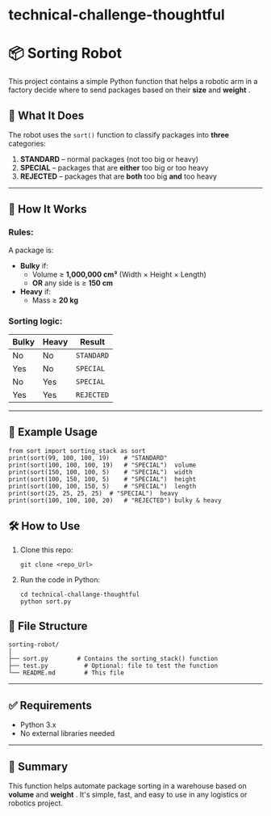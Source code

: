 # technical-challenge-thoughtful

# 📦 Sorting Robot

This project contains a simple Python function that helps a robotic arm in a factory decide where to send packages based on their **size** and  **weight** .

## 🧠 What It Does

The robot uses the `sort()` function to classify packages into **three** categories:

1. **STANDARD** – normal packages (not too big or heavy)
2. **SPECIAL** – packages that are **either** too big or too heavy
3. **REJECTED** – packages that are **both** too big **and** too heavy

---

## 🧮 How It Works

### Rules:

A package is:

* **Bulky** if:
  * Volume ≥ **1,000,000 cm³** (Width × Height × Length)
  * **OR** any side is ≥ **150 cm**
* **Heavy** if:
  * Mass ≥ **20 kg**

### Sorting logic:

| Bulky | Heavy | Result       |
| ----- | ----- | ------------ |
| No    | No    | `STANDARD` |
| Yes   | No    | `SPECIAL`  |
| No    | Yes   | `SPECIAL`  |
| Yes   | Yes   | `REJECTED` |

---

## 🧪 Example Usage

```
from sort import sorting_stack as sort
print(sort(99, 100, 100, 19) 	# "STANDARD"
print(sort(100, 100, 100, 19)	# "SPECIAL")  volume
print(sort(150, 100, 100, 5) 	# "SPECIAL")  width
print(sort(100, 150, 100, 5)	# "SPECIAL")  height
print(sort(100, 100, 150, 5)	# "SPECIAL")  length
print(sort(25, 25, 25, 25) 	# "SPECIAL")  heavy
print(sort(100, 100, 100, 20)	# "REJECTED") bulky & heavy
```

## 🛠️ How to Use

1. Clone this repo:

   ```
   git clone <repo_Url>
   ```
2. Run the code in Python:

   ```
   cd technical-challange-thoughtful
   python sort.py
   ```

## 📁 File Structure

<pre class="overflow-visible!" data-start="1564" data-end="1740"><div class="contain-inline-size rounded-2xl relative bg-token-sidebar-surface-primary"><div class="sticky top-9"><div class="absolute end-0 bottom-0 flex h-9 items-center pe-2"><div class="bg-token-bg-elevated-secondary text-token-text-secondary flex items-center gap-4 rounded-sm px-2 font-sans text-xs"></div></div></div><div class="overflow-y-auto p-4" dir="ltr"><code class="whitespace-pre!"><span><span></span><span>sorting-robot/
│
├── sort.py        </span><span># Contains the sorting_stack() function</span><span>
├── test.py          </span><span># Optional: file to test the function</span><span>
└── README.md        </span><span># This file</span><span>
</span></span></code></div></div></pre>

---

## ✅ Requirements

* Python 3.x
* No external libraries needed

---

## 📌 Summary

This function helps automate package sorting in a warehouse based on **volume** and  **weight** . It's simple, fast, and easy to use in any logistics or robotics project.
